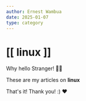 ```yaml
---
author: Ernest Wambua
date: 2025-01-07
type: category
---
```

# [[ linux ]]

Why hello Stranger! 👋😀

These are my articles on **linux**



That's it! Thank you! :) ❤️


